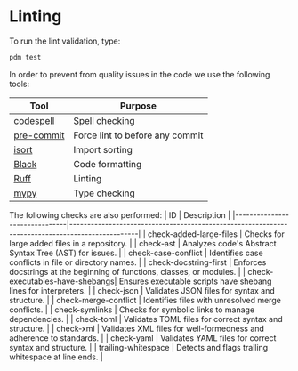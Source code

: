 # Linting

To run the lint validation, type:

```bash
pdm test
```

In order to prevent from quality issues in the code we use the following tools:

| Tool | Purpose |
| --- | --- |
| [codespell] | Spell checking |
| [pre-commit] | Force lint to before any commit |
| [isort] | Import sorting |
| [Black] | Code formatting |
| [Ruff] | Linting |
| [mypy] | Type checking |


[codespell]: https://github.com/codespell-project/codespell
[pre-commit]: https://pre-commit.com/
[isort]: https://pycqa.github.io/isort/
[Black]: https://black.readthedocs.io/en/stable/
[Ruff]: https://beta.ruff.rs/docs/

[mypy]: https://mypy.readthedocs.io/en/stable/


The following checks are also performed:
| ID                            | Description                                                                                     |
|-------------------------------|-------------------------------------------------------------------------------------------------|
| check-added-large-files        | Checks for large added files in a repository.                                                  |
| check-ast                      | Analyzes code's Abstract Syntax Tree (AST) for issues.                                         |
| check-case-conflict            | Identifies case conflicts in file or directory names.                                          |
| check-docstring-first          | Enforces docstrings at the beginning of functions, classes, or modules.                        |
| check-executables-have-shebangs| Ensures executable scripts have shebang lines for interpreters.                                |
| check-json                     | Validates JSON files for syntax and structure.                                                 |
| check-merge-conflict           | Identifies files with unresolved merge conflicts.                                              |
| check-symlinks                 | Checks for symbolic links to manage dependencies.                                              |
| check-toml                     | Validates TOML files for correct syntax and structure.                                         |
| check-xml                      | Validates XML files for well-formedness and adherence to standards.                            |
| check-yaml                     | Validates YAML files for correct syntax and structure.                                         |
| trailing-whitespace            | Detects and flags trailing whitespace at line ends.                                            |



